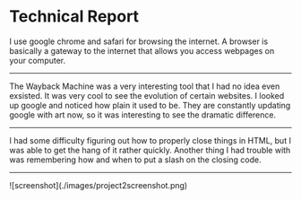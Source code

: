 # Technical Report
I use google chrome and safari for browsing the internet. A browser is basically a gateway to the internet that allows you access webpages on your computer.
<hr />
The Wayback Machine was a very interesting tool that I had no idea even exsisted. It was very cool to see the evolution of certain websites. I looked up google and noticed how plain it used to be. They are constantly updating google with art now, so it was interesting to see the dramatic difference.
<hr />
I had some difficulty figuring out how to properly close things in HTML, but I was able to get the hang of it rather quickly. Another thing I had trouble with was remembering how and when to put a slash on the closing code.
<hr />
![screenshot](./images/project2screenshot.png)

